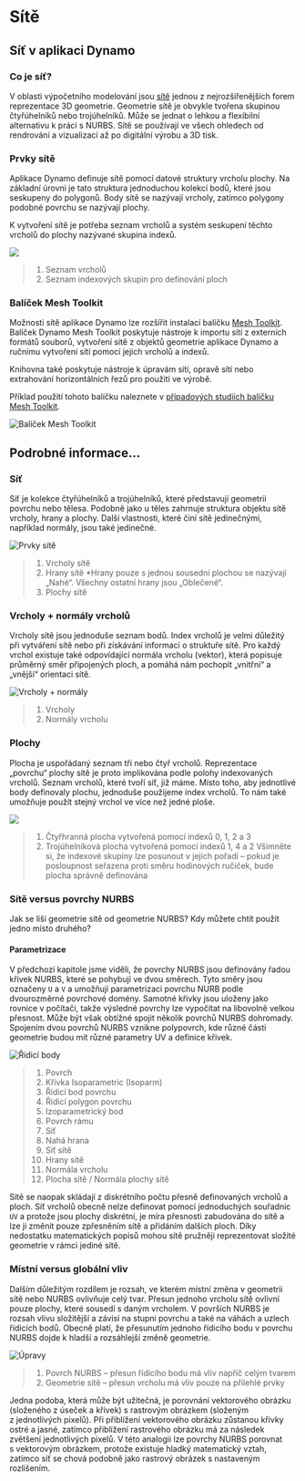 # Sítě

## Síť v aplikaci Dynamo

### Co je síť?

V oblasti výpočetního modelování jsou [sítě](7-meshes.md#mesh) jednou z nejrozšířenějších forem reprezentace 3D geometrie. Geometrie sítě je obvykle tvořena skupinou čtyřúhelníků nebo trojúhelníků. Může se jednat o lehkou a flexibilní alternativu k práci s NURBS. Sítě se používají ve všech ohledech od rendrování a vizualizací až po digitální výrobu a 3D tisk.

### Prvky sítě

Aplikace Dynamo definuje sítě pomocí datové struktury vrcholu plochy. Na základní úrovni je tato struktura jednoduchou kolekcí bodů, které jsou seskupeny do polygonů. Body sítě se nazývají vrcholy, zatímco polygony podobné povrchu se nazývají plochy.

K vytvoření sítě je potřeba seznam vrcholů a systém seskupení těchto vrcholů do plochy nazývané skupina indexů.

![](../images/5-2/7/meshes-meshelements.jpg)

> 1. Seznam vrcholů
> 2. Seznam indexových skupin pro definování ploch

### Balíček Mesh Toolkit

Možnosti sítě aplikace Dynamo lze rozšířit instalací balíčku [Mesh Toolkit](https://github.com/DynamoDS/Dynamo/wiki/Dynamo-Mesh-Toolkit). Balíček Dynamo Mesh Toolkit poskytuje nástroje k importu sítí z externích formátů souborů, vytvoření sítě z objektů geometrie aplikace Dynamo a ručnímu vytvoření sítí pomocí jejich vrcholů a indexů.

Knihovna také poskytuje nástroje k úpravám sítí, opravě sítí nebo extrahování horizontálních řezů pro použití ve výrobě.

Příklad použití tohoto balíčku naleznete v [případových studiích balíčku Mesh Toolkit](https://github.com/DynamoDS/Dynamo/wiki/Dynamo-Mesh-Toolkit#nodes).

![Balíček Mesh Toolkit](../images/5-2/7/meshes-meshtoolkitstandfordbunny.jpg)

## Podrobné informace...

### Síť

Síť je kolekce čtyřúhelníků a trojúhelníků, které představují geometrii povrchu nebo tělesa. Podobně jako u těles zahrnuje struktura objektu sítě vrcholy, hrany a plochy. Další vlastnosti, které činí sítě jedinečnými, například normály, jsou také jedinečné.

![Prvky sítě](../images/5-2/7/MeshElements2.jpg)

> 1. Vrcholy sítě
> 2. Hrany sítě *Hrany pouze s jednou sousední plochou se nazývají „Nahé“. Všechny ostatní hrany jsou „Oblečené“.
> 3. Plochy sítě

### Vrcholy + normály vrcholů

Vrcholy sítě jsou jednoduše seznam bodů. Index vrcholů je velmi důležitý při vytváření sítě nebo při získávání informací o struktuře sítě. Pro každý vrchol existuje také odpovídající normála vrcholu (vektor), která popisuje průměrný směr připojených ploch, a pomáhá nám pochopit „vnitřní“ a „vnější“ orientaci sítě.

![Vrcholy + normály](../images/5-2/7/vertexNormals.jpg)

> 1. Vrcholy
> 2. Normály vrcholu

### Plochy

Plocha je uspořádaný seznam tří nebo čtyř vrcholů. Reprezentace „povrchu“ plochy sítě je proto implikována podle polohy indexovaných vrcholů. Seznam vrcholů, které tvoří síť, již máme. Místo toho, aby jednotlivé body definovaly plochu, jednoduše použijeme index vrcholů. To nám také umožňuje použít stejný vrchol ve více než jedné ploše.

![](../images/5-2/7/meshFaces.jpg)

> 1. Čtyřhranná plocha vytvořená pomocí indexů 0, 1, 2 a 3
> 2. Trojúhelníková plocha vytvořená pomocí indexů 1, 4 a 2 Všimněte si, že indexové skupiny lze posunout v jejich pořadí – pokud je posloupnost seřazena proti směru hodinových ručiček, bude plocha správně definována

### Sítě versus povrchy NURBS

Jak se liší geometrie sítě od geometrie NURBS? Kdy můžete chtít použít jedno místo druhého?

#### Parametrizace

V předchozí kapitole jsme viděli, že povrchy NURBS jsou definovány řadou křivek NURBS, které se pohybují ve dvou směrech. Tyto směry jsou označeny `U` a `V` a umožňují parametrizaci povrchu NURB podle dvourozměrné povrchové domény. Samotné křivky jsou uloženy jako rovnice v počítači, takže výsledné povrchy lze vypočítat na libovolně velkou přesnost. Může být však obtížné spojit několik povrchů NURBS dohromady. Spojením dvou povrchů NURBS vznikne polypovrch, kde různé části geometrie budou mít různé parametry UV a definice křivek.

![Řídicí body](../images/5-2/7/NURBSvsMESH-01.jpg)

> 1. Povrch
> 2. Křivka Isoparametric (Isoparm)
> 3. Řídicí bod povrchu
> 4. Řídicí polygon povrchu
> 5. Izoparametrický bod
> 6. Povrch rámu
> 7. Síť
> 8. Nahá hrana
> 9. Síť sítě
> 10. Hrany sítě
> 11. Normála vrcholu
> 12. Plocha sítě / Normála plochy sítě

Sítě se naopak skládají z diskrétního počtu přesně definovaných vrcholů a ploch. Síť vrcholů obecně nelze definovat pomocí jednoduchých souřadnic `UV` a protože jsou plochy diskrétní, je míra přesnosti zabudována do sítě a lze ji změnit pouze zpřesněním sítě a přidáním dalších ploch. Díky nedostatku matematických popisů mohou sítě pružněji reprezentovat složité geometrie v rámci jediné sítě.

### Místní versus globální vliv

Dalším důležitým rozdílem je rozsah, ve kterém místní změna v geometrii sítě nebo NURBS ovlivňuje celý tvar. Přesun jednoho vrcholu sítě ovlivní pouze plochy, které sousedí s daným vrcholem. V površích NURBS je rozsah vlivu složitější a závisí na stupni povrchu a také na váhách a uzlech řídicích bodů. Obecně platí, že přesunutím jednoho řídicího bodu v povrchu NURBS dojde k hladší a rozsáhlejší změně geometrie.

![Úpravy](../images/5-2/7/NURBSvsMESH-02.jpg)

> 1. Povrch NURBS – přesun řídicího bodu má vliv napříč celým tvarem
> 2. Geometrie sítě – přesun vrcholu má vliv pouze na přilehlé prvky

Jedna podoba, která může být užitečná, je porovnání vektorového obrázku (složeného z úseček a křivek) s rastrovým obrázkem (složeným z jednotlivých pixelů). Při přiblížení vektorového obrázku zůstanou křivky ostré a jasné, zatímco přiblížení rastrového obrázku má za následek zvětšení jednotlivých pixelů. V této analogii lze povrchy NURBS porovnat s vektorovým obrázkem, protože existuje hladký matematický vztah, zatímco síť se chová podobně jako rastrový obrázek s nastaveným rozlišením.

##
